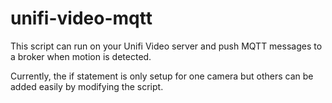 # unifi-video-mqtt

This script can run on your Unifi Video server and push MQTT messages to a broker when motion is detected.

Currently, the if statement is only setup for one camera but others can be added easily by modifying
the script.
